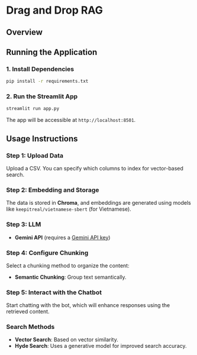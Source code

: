 # Drag and Drop RAG

## Overview

## Running the Application

### 1. Install Dependencies
```bash
pip install -r requirements.txt
```

### 2. Run the Streamlit App
```bash
streamlit run app.py
```

The app will be accessible at `http://localhost:8501`.

## Usage Instructions

### Step 1: Upload Data
Upload a CSV. You can specify which columns to index for vector-based search.

### Step 2: Embedding and Storage
The data is stored in **Chroma**, and embeddings are generated using models like `keepitreal/vietnamese-sbert` (for Vietnamese).

### Step 3: LLM
- **Gemini API** (requires a [Gemini API key](https://aistudio.google.com/app/apikey))

### Step 4: Configure Chunking
Select a chunking method to organize the content:
- **Semantic Chunking**: Group text semantically.

### Step 5: Interact with the Chatbot
Start chatting with the bot, which will enhance responses using the retrieved content.

### Search Methods
- **Vector Search**: Based on vector similarity.
- **Hyde Search**: Uses a generative model for improved search accuracy.
